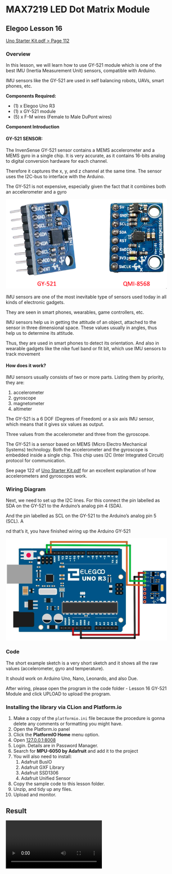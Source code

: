 # MAX7219 LED Dot Matrix Module

## Elegoo Lesson 16

[Uno Starter Kit.pdf > Page 112](../../docs/UNO%20Starter%20Kit.pdf)

### Overview

In this lesson, we will learn how to use GY-521 module which is one of the best IMU (Inertia Measurement Unit) sensors, compatible with Arduino.

IMU sensors like the GY-521 are used in self balancing robots, UAVs, smart phones, etc.

**Components Required:**

* (1) x Elegoo Uno R3
* (1) x GY-521 module
* (5) x F-M wires (Female to Male DuPont wires)

**Component Introduction**

#### GY-521 SENSOR:

The InvenSense GY-521 sensor contains a MEMS accelerometer and a MEMS gyro in a single chip. It is very accurate, as it contains 16-bits analog to digital conversion hardware for each channel.

Therefore it captures the x, y, and z channel at the same time. The sensor uses the I2C-bus to interface with the Arduino.

The GY-521 is not expensive, especially given the fact that it combines both an accelerometer and a gyro

![GY-521 module](gyro_1.png)

IMU sensors are one of the most inevitable type of sensors used today in all kinds of electronic gadgets.

They are seen in smart phones, wearables, game controllers, etc.

IMU sensors help us in getting the attitude of an object, attached to the sensor in three dimensional space. These values usually in angles, thus help us to determine its attitude.

Thus, they are used in smart phones to detect its orientation. And also in wearable gadgets like the nike fuel band or fit bit, which use IMU sensors to track movement

#### How does it work?

IMU sensors usually consists of two or more parts. Listing them by priority, they are:

1) accelerometer
2) gyroscope
3) magnetometer
4) altimeter

The GY-521 is a 6 DOF (Degrees of Freedom) or a six axis IMU sensor, which means that it gives six values as output.

Three values from the accelerometer and three from the gyroscope.

The GY-521 is a sensor based on MEMS (Micro Electro Mechanical Systems) technology. Both the accelerometer and the gyroscope is embedded inside a single chip. This chip uses I2C (Inter Integrated Circuit) protocol for communication.

See page 122 of [Uno Starter Kit.pdf](../../docs/UNO%20Starter%20Kit.pdf) for an excellent explanation of how accelerometers and gyroscopes work.

### Wiring Diagram

Next, we need to set up the I2C lines. For this connect the pin labelled as SDA on the GY-521 to the Arduino’s analog pin 4 (SDA).

And the pin labelled as SCL on the GY-521 to the Arduino’s analog pin 5 (SCL). A

nd that’s it, you have finished wiring up the Arduino GY-521

![gyroscope wiring diagram](gyro_2.png)

### Code

The short example sketch is a very short sketch and it shows all the raw values (accelerometer, gyro and temperature).

It should work on Arduino Uno, Nano, Leonardo, and also Due.

After wiring, please open the program in the code folder - Lesson 16 GY-521 Module and click UPLOAD to upload the program.

### Installing the library via CLion and Platform.io

1. Make a copy of the `platformio.ini` file because the procedure is gonna delete any comments or formatting you might have.
2. Open the Platform.io panel
3. Click the **PlatformIO Home** menu option.
4. Open [127.0.0.1:8008](http://127.0.0.1:8008)
5. Login. Details are in Password Manager.
6. Search for **MPU-6050 by Adafruit** and add it to the project
7. You will also need to install:
   1. Adafruit BusIO
   2. Adafruit GXF Library
   3. Adafruit SSD1306
   4. Adafruit Unified Sensor
8. Copy the sample code to  this lesson folder.
9. Unzip, and tidy up any files.
10. Upload and monitor.

## Result

![proof](gyro.mp4)

